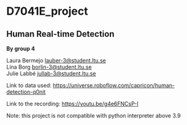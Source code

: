 # D7041E_project
## Human Real-time Detection
**By group 4**

Laura Bermejo lauber-3@student.ltu.se <br>
Lina Borg borlin-3@student.ltu.se <br>
Julie Labbé jullab-3@student.ltu.se

Link to data used: https://universe.roboflow.com/capricon/human-detection-q0nit

Link to the recording: https://youtu.be/g4e6FNCsP-I

Note: this project is not compatible with python interpreter above 3.9
